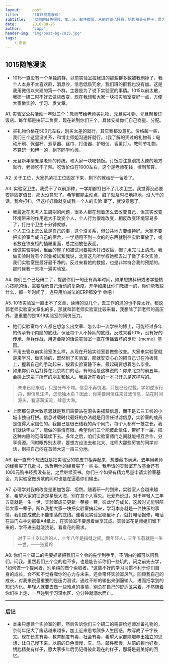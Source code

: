 ```yaml
---
layout:     post
title:      "1015随笔漫谈"
subtitle:   "以前的日色很慢，车、马、邮件都慢，从前的锁也好看，钥匙精美有样子，愿大家多年后仍记得彼此现在的样子，那将是最美好的回忆。"
date:       2018-08-26
author:     "zapp"
header-img: "img/post-bg-2015.jpg"
tags:
    - 杂谈
---
```




## 1015随笔漫谈
* 1015一直没有一个单独的群，以前实验室拉我进的那些群多数被我删掉了，我个人本身不太喜欢群，消息吵，信息低质冗余，我们班的群我也没有加。这是我用微信以来建的第一个群，主要是为了说下实验室的事情。1015以前太散，我研一研二时不好去做些改变，现在我想和大家一块把实验室变好一点，方便大家做实验、学习、发文章。

A1.  实验室公共活动一年就三个：教师节给老师买礼物、元旦买礼物、元旦聚餐订饭店。每年都是由研二负责，现在轮到你们三个，具体安排你们自己商量、分配。

* 买礼物价格在500元左右，别买太差的就行，其它我都没意见。价格超一些，我们三个这里没关系，和博士师姐沟通好就行。（我了解的买过的礼物有：电动牙刷、保温杯、煮茶器、丝巾、打蛋器、护眼仪、香薰灯）。教师节礼物，不算研一和博一的，剩下同学均摊。

* 元旦新年聚餐是老师的传统，和大家一块吃顿饭。订饭店注意别找太辣的地方就行，老师吃不了辣。吃饭价位在1000左右，这个是老师花钱，控制预算。
 
A2.  关于工位，大家抓紧把工位固定下来，剩下的就给研一留着了。

A3.  实验室卫生。我受不了以前那种，一学期都打扫不了几次卫生。我觉得没必要安排固定值日，那太没意思了。希望都能主动点，脏了就及时扫地拖地。没人干的话，我会打扫，但这样好像就变成我一个人的实验
室了，就没意思了。

* 我最近在思考人生周期的问题，很多人都在想着怎么去改变自己，但其实改变环境带来的作用远大于改变个人，个人行为很难改变，相反改变环境容易多了，打扫个卫生十分钟就够。
* 个人工位上怎么乱是自己的事，这个没关系，但公共地方要维持好。大家不要把实验室当成自己的宿舍，一学期用不到一次的的东西就别往实验室放了，或者放在铁皮柜的抽屉里面，总之别放在表面。
* 谁做实验期间，里面的屋子和被试间要每天打扫收拾，帽子用完马上清洗。我做实验时候有个职业被试和我说，北京这几所学校她都去过了做了多次实验，我们实验室是最好最干净的。反过来看她的数据，也是非常符合我的预期的。那时候我一天拖一遍实验室。

A4.  你们三个已经研二了，提醒你们一句还有两年时间，如果想搞科研或者学些核心技能的话，需要降低自己活动的复杂度。开学如果让你们教研一的，你们能教些什么，都一年时间了，连只用加减法的ERP都没学
会吧！

A5.  1015实验室一直出不了文章，读博的没几个，去工作的混的也不算太好。都说郭老师实验室文章出的多，那就和郭老师实验室比较来看，我想除了郭老师的高压外，更重要的是1019实验室的同侪压力。

* 她们实验室每个人都在想怎么出文章、怎么申一流学校的博士，可能经过多年的传承有个内隐的底线，保证每个人不掉队的底线。反过来看1015，没有好的传承、单兵作战，用道金斯的话说实验室一直在传播着坏的觅母（meme）基因。
* 不用去管以前实验室怎么样，从现在开始实验室要做些改变。大家来实验室就是来学习、做实验的，既然到了实验室，那就安安心心的把自己订在冷板凳上，握着自己的手动起来，按着实验室静下来，最起码要想着怎么毕业。
* 如果你们以后打算在北京糊口的话，有句话是这样说的：你来北京的前五年，会碰上这辈子所有的朋友和敌人。我最近在看的一本书开头是这样写的。

> 未来已经来临，只是分布不均。信息不再饥渴，只是已经过载。学如逆水行舟，但信息汪洋，怎能独木舟？因此，你需要用信任来过滤信息，站在时间源头，看潺潺溪流，肆意大海。

* 上面那句话大致意思就是我们需要站在源头来捕获信息，而不是去三五线的小城市独自打拼。信息过载时代最好的办法就是用信任过滤信息，实验室的成员是值得大家信任的。我自己是很巴结我的两个同门，每个人都有一技之长。我们就快毕业了，能做的事情有限。希望你们三个能彼此信任，带好下一届，把这种内隐的觅母延续下去。多年之后，咱们实验室师门之间就能相互合作、分享资源。同时眼界别太窄，要想方设法去和北大、北师大那些厉害的同学对话，别把自己闷在首师大这一亩三分地。

A6. 我一直有个想法就是把实验室的铁皮书柜弄起来，想要藏书满满。去年用老师的经费买了几批书、浩哲用他的经费买了一些书。我申请的实验室开放基金还有1000元购书经费没有花，之后继续买书。你们三个如果有精力尽量申请实验室基金，为实验室做贡献的同时也是在逼着你们输出。

A7. 心理学对我的改变是更加包容、坦然。随着研一的到来，实验室人会越来越多，希望大家的征途是星辰大海，别在意个人得失。张爱玲说过，对于年轻人三年五载就是一生一世，实验室成员更新一茬接一茬，彼此学习成长，这段时光能够陪伴大家一辈子。所以我想大家一块把实验室搞起来，学习本身就是一件快乐的事情，我们变成彼此不能堕落的底线。谁看见实验室哪里坏了，就打电话报修，电话在进门右手边那张A4纸上，在实验室不要想着坐享其成。实验室花是师姐们留下来的，学不进去就浇浇花，看看花的需求。

> 对于三十岁以后的人，十年八年是指缝之间。而年轻人，三年五载就是一生一世。——张爱玲

A8. 你们三个研二的需要抓紧把我们三个会的先学到手里，不明白的都可以问我们，问我。虽然我们三个会的也不多，也是能告诉你们一些坑的。问之前先去学，*如何做一个提问者，别单纯的做个索取者。*这些不好的学习习惯不利于你们自身的成长，会不知不觉吞噬你的心力与未来，还会带坏实验室风气。回顾我自己的成长，对我来说最重要的是压力测试，通过不断的输出来倒逼输入，进而把学到的知识内化。年轻人就要去做一些难点的事情，别总在自己的舒适区呆着，不然随着你们往上走，一旦碰到学习深水区，分分钟就溺水而亡。

----
### 后记
* 本来只想建个实验室的群，然后告诉你们三个研二的需要给老师准备礼物的，奈何年纪大了废话越来越多，加上近来思考颇多人生困惑，故写成了千字长文。现在长辈有毒、教育制度有毒、社会有毒，希望大家都能培养出独立的思想，让自己慢下来。以前的日色很慢，车、马、邮件都慢，从前的锁也好看，钥匙精美有样子，愿大家多年后仍记得彼此现在的样子，那将是最美好的回忆。